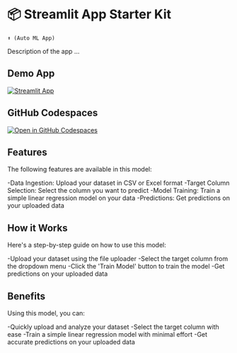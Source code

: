 # 📦 Streamlit App Starter Kit 
```
⬆️ (Auto ML App)
```

Description of the app ...

## Demo App

[![Streamlit App](https://static.streamlit.io/badges/streamlit_badge_black_white.svg)](https://auto-ml-model.streamlit.app//)

## GitHub Codespaces

[![Open in GitHub Codespaces](https://github.com/codespaces/badge.svg)](https://codespaces.new/streamlit/app-starter-kit?quickstart=1)

## Features

The following features are available in this model:

-Data Ingestion: Upload your dataset in CSV or Excel format
-Target Column Selection: Select the column you want to predict
-Model Training: Train a simple linear regression model on your data
-Predictions: Get predictions on your uploaded data


## How it Works

Here's a step-by-step guide on how to use this model:

-Upload your dataset using the file uploader
-Select the target column from the dropdown menu
-Click the 'Train Model' button to train the model
-Get predictions on your uploaded data


## Benefits

Using this model, you can:

-Quickly upload and analyze your dataset
-Select the target column with ease
-Train a simple linear regression model with minimal effort
-Get accurate predictions on your uploaded data
